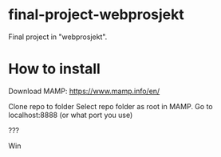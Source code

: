 # final-project-webprosjekt
Final project in "webprosjekt".


# How to install

Download MAMP: https://www.mamp.info/en/ 

Clone repo to folder
Select repo folder as root in MAMP.
Go to localhost:8888 (or what port you use)

??? 

Win